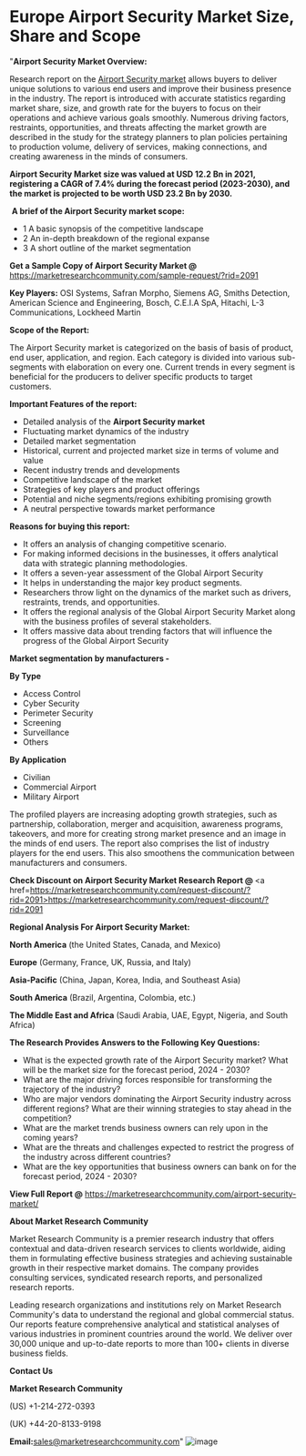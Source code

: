 # Europe Airport Security Market Size, Share and Scope
"<strong>Airport Security Market Overview:</strong>

Research report on the <a href=https://marketresearchcommunity.com/airport-security-market/>Airport Security market</a> allows buyers to deliver unique solutions to various end users and improve their business presence in the industry. The report is introduced with accurate statistics regarding market share, size, and growth rate for the buyers to focus on their operations and achieve various goals smoothly. Numerous driving factors, restraints, opportunities, and threats affecting the market growth are described in the study for the strategy planners to plan policies pertaining to production volume, delivery of services, making connections, and creating awareness in the minds of consumers.

<strong>Airport Security Market size was valued at USD 12.2 Bn in 2021, registering a CAGR of 7.4% during the forecast period (2023-2030), and the market is projected to be worth USD 23.2 Bn by 2030.</strong>

 <Strong>A brief of the Airport Security market scope:</Strong>
<ul>
 <li>1  A basic synopsis of the competitive landscape</li>
 <li>2  An in-depth breakdown of the regional expanse</li>
 <li>3  A short outline of the market segmentation</li>
</ul>
<strong>Get a Sample Copy of Airport Security Market @ </b></strong><a href=https://marketresearchcommunity.com/sample-request/?rid=2091><u>https://marketresearchcommunity.com/sample-request/?rid=2091</u></a>

<strong>Key Players:</strong> 
OSI Systems, Safran Morpho, Siemens AG, Smiths Detection, American Science and Engineering, Bosch, C.E.I.A SpA, Hitachi, L-3 Communications, Lockheed Martin

<strong>Scope of the Report:</strong>

The Airport Security market is categorized on the basis of basis of product, end user, application, and region. Each category is divided into various sub-segments with elaboration on every one. Current trends in every segment is beneficial for the producers to deliver specific products to target customers.

<strong><b>Important Features of the report:</b></strong>
<ul>
  <li>Detailed analysis of the <strong><b>Airport Security </b></strong><strong><b>market</b></strong></li>
  <li>Fluctuating market dynamics of the industry</li>
  <li>Detailed market segmentation</li>
  <li>Historical, current and projected market size in terms of volume and value</li>
  <li>Recent industry trends and developments</li>
  <li>Competitive landscape of the market</li>
  <li>Strategies of key players and product offerings</li>
  <li>Potential and niche segments/regions exhibiting promising growth</li>
  <li>A neutral perspective towards market performance</li>
</ul>
<strong><b>Reasons for buying this report:</b></strong>
<ul>
  <li>It offers an analysis of changing competitive scenario.</li>
  <li>For making informed decisions in the businesses, it offers analytical data with strategic planning methodologies.</li>
  <li>It offers a seven-year assessment of the Global Airport Security</li>
  <li>It helps in understanding the major key product segments.</li>
  <li>Researchers throw light on the dynamics of the market such as drivers, restraints, trends, and opportunities.</li>
  <li>It offers the regional analysis of the Global Airport Security Market along with the business profiles of several stakeholders.</li>
  <li>It offers massive data about trending factors that will influence the progress of the Global Airport Security</li>
</ul>

<strong>Market segmentation by manufacturers -</strong>



<strong>By Type</strong>
<ul>
 	<li>Access Control</li>
 	<li>Cyber Security</li>
 	<li>Perimeter Security</li>
 	<li>Screening</li>
 	<li>Surveillance</li>
 	<li>Others</li>
</ul>
<strong>By Application</strong>
<ul>
 	<li>Civilian</li>
 	<li>Commercial Airport</li>
 	<li>Military Airport</li>
</ul>

The profiled players are increasing adopting growth strategies, such as partnership, collaboration, merger and acquisition, awareness programs, takeovers, and more for creating strong market presence and an image in the minds of end users. The report also comprises the list of industry players for the end users. This also smoothens the communication between manufacturers and consumers.

<strong><b>Check Discount on Airport Security Market Research Report @ </b></strong><a href=https://marketresearchcommunity.com/request-discount/?rid=2091><u>https://marketresearchcommunity.com/request-discount/?rid=2091</u></a>

<strong>Regional Analysis For Airport Security Market:</strong>

<strong>North America</strong> (the United States, Canada, and Mexico)

<strong>Europe</strong> (Germany, France, UK, Russia, and Italy)

<strong>Asia-Pacific</strong> (China, Japan, Korea, India, and Southeast Asia)

<strong>South America</strong> (Brazil, Argentina, Colombia, etc.)

<strong>The Middle East and Africa</strong> (Saudi Arabia, UAE, Egypt, Nigeria, and South Africa)

<strong>The Research Provides Answers to the Following Key Questions:</strong>
<ul>
 	<li>What is the expected growth rate of the Airport Security market? What will be the market size for the forecast period, 2024 - 2030?</li>
 	<li>What are the major driving forces responsible for transforming the trajectory of the industry?</li>
 	<li>Who are major vendors dominating the Airport Security industry across different regions? What are their winning strategies to stay ahead in the competition?</li>
 	<li>What are the market trends business owners can rely upon in the coming years?</li>
 	<li>What are the threats and challenges expected to restrict the progress of the industry across different countries?</li>
 	<li>What are the key opportunities that business owners can bank on for the forecast period, 2024 - 2030?</li>
</ul>

<strong>View Full Report @</strong> <a href=https://marketresearchcommunity.com/airport-security-market/>https://marketresearchcommunity.com/airport-security-market/</a>

<strong>About Market Research Community</strong>

Market Research Community is a premier research industry that offers contextual and data-driven research services to clients worldwide, aiding them in formulating effective business strategies and achieving sustainable growth in their respective market domains. The company provides consulting services, syndicated research reports, and personalized research reports.

Leading research organizations and institutions rely on Market Research Community's data to understand the regional and global commercial status. Our reports feature comprehensive analytical and statistical analyses of various industries in prominent countries around the world. We deliver over 30,000 unique and up-to-date reports to more than 100+ clients in diverse business fields.

<strong>Contact Us</strong>

<strong>Market Research Community</strong>

(US) +1-214-272-0393

(UK) +44-20-8133-9198

<strong>Email:</strong>sales@marketresearchcommunity.com"
![image](https://github.com/krutikad1522/marketresearchcommunity/assets/158283933/70551447-22c0-47ac-947c-bbf05d1daf1b)
